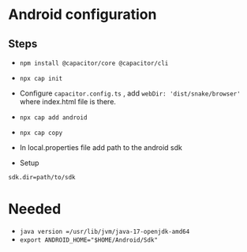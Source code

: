 # Android configuration

## Steps 

* `npm install @capacitor/core @capacitor/cli`
* `npx cap init`
* Configure `capacitor.config.ts` , add `webDir: 'dist/snake/browser'` where index.html file is there.
* `npx cap add android`
* `npx cap copy`
* In local.properties file add path to the android sdk

* Setup

```bash 
sdk.dir=path/to/sdk
```

# Needed
* `java version =/usr/lib/jvm/java-17-openjdk-amd64`
* `export ANDROID_HOME="$HOME/Android/Sdk"`